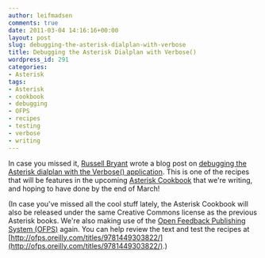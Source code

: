 ```yaml
---
author: leifmadsen
comments: true
date: 2011-03-04 14:16:16+00:00
layout: post
slug: debugging-the-asterisk-dialplan-with-verbose
title: Debugging the Asterisk Dialplan with Verbose()
wordpress_id: 291
categories:
- Asterisk
tags:
- Asterisk
- cookbook
- debugging
- OFPS
- recipes
- testing
- verbose
- writing
---
```


In case you missed it, [Russell Bryant](http://www.russellbryant.net) wrote a blog post on [debugging the Asterisk dialplan with the Verbose() application](http://www.russellbryant.net/blog/2011/03/04/debugging-the-asterisk-dialplan-with-verbose/). This is one of the recipes that will be features in the upcoming [Asterisk Cookbook](http://oreilly.com/catalog/0636920018551/) that we're writing, and hoping to have done by the end of March!

(In case you've missed all the cool stuff lately, the Asterisk Cookbook will also be released under the same Creative Commons license as the previous Asterisk books. We're also making use of the [Open Feedback Publishing System (OFPS)](http://ofps.oreilly.com) again. You can help review the text and test the recipes at [http://ofps.oreilly.com/titles/9781449303822/](http://ofps.oreilly.com/titles/9781449303822/).)
